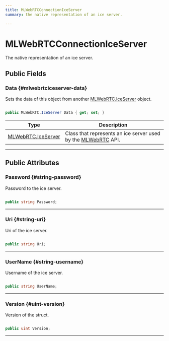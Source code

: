 ```yaml
---
title: MLWebRTCConnectionIceServer
summary: the native representation of an ice server. 

---
```


# MLWebRTCConnectionIceServer




The native representation of an ice server.   





## Public Fields

### Data {#mlwebrtciceserver-data}

Sets the data of this object from another [MLWebRTC.IceServer](/unity-api/api/UnityEngine.XR.MagicLeap/MLWebRTC/UnityEngine.XR.MagicLeap.MLWebRTC.IceServer.md) object. 

```csharp

public MLWebRTC.IceServer Data { get; set; }

```

| Type | Description  | 
|--|--|
| [MLWebRTC.IceServer](/unity-api/api/UnityEngine.XR.MagicLeap/MLWebRTC/UnityEngine.XR.MagicLeap.MLWebRTC.IceServer.md) | Class that represents an ice server used by the [MLWebRTC](/unity-api/api/UnityEngine.XR.MagicLeap/MLWebRTC/UnityEngine.XR.MagicLeap.MLWebRTC.md) API.  |





-----------

## Public Attributes

### Password {#string-password}

Password to the ice server. 

```csharp

public string Password;

```






-----------

### Uri {#string-uri}

Uri of the ice server. 

```csharp

public string Uri;

```






-----------

### UserName {#string-username}

Username of the ice server. 

```csharp

public string UserName;

```






-----------

### Version {#uint-version}

Version of the struct. 

```csharp

public uint Version;

```






-----------

